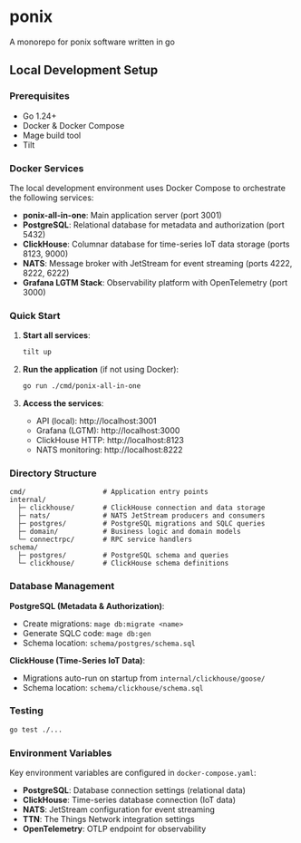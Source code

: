 # ponix

A monorepo for ponix software written in go

## Local Development Setup

### Prerequisites

- Go 1.24+
- Docker & Docker Compose
- Mage build tool
- Tilt

### Docker Services

The local development environment uses Docker Compose to orchestrate the following services:

- **ponix-all-in-one**: Main application server (port 3001)
- **PostgreSQL**: Relational database for metadata and authorization (port 5432)
- **ClickHouse**: Columnar database for time-series IoT data storage (ports 8123, 9000)
- **NATS**: Message broker with JetStream for event streaming (ports 4222, 8222, 6222)
- **Grafana LGTM Stack**: Observability platform with OpenTelemetry (port 3000)

### Quick Start

1. **Start all services**:
   ```bash
   tilt up
   ```

2. **Run the application** (if not using Docker):
   ```bash
   go run ./cmd/ponix-all-in-one
   ```

3. **Access the services**:
   - API (local): http://localhost:3001
   - Grafana (LGTM): http://localhost:3000
   - ClickHouse HTTP: http://localhost:8123
   - NATS monitoring: http://localhost:8222

### Directory Structure

```
cmd/                   # Application entry points
internal/
  ├─ clickhouse/       # ClickHouse connection and data storage
  ├─ nats/             # NATS JetStream producers and consumers
  ├─ postgres/         # PostgreSQL migrations and SQLC queries
  ├─ domain/           # Business logic and domain models
  └─ connectrpc/       # RPC service handlers
schema/
  ├─ postgres/         # PostgreSQL schema and queries
  └─ clickhouse/       # ClickHouse schema definitions
```

### Database Management

**PostgreSQL (Metadata & Authorization)**:
- Create migrations: `mage db:migrate <name>`
- Generate SQLC code: `mage db:gen`
- Schema location: `schema/postgres/schema.sql`

**ClickHouse (Time-Series IoT Data)**:
- Migrations auto-run on startup from `internal/clickhouse/goose/`
- Schema location: `schema/clickhouse/schema.sql`

### Testing

```bash
go test ./...
```

### Environment Variables

Key environment variables are configured in `docker-compose.yaml`:
- **PostgreSQL**: Database connection settings (relational data)
- **ClickHouse**: Time-series database connection (IoT data)
- **NATS**: JetStream configuration for event streaming
- **TTN**: The Things Network integration settings
- **OpenTelemetry**: OTLP endpoint for observability
